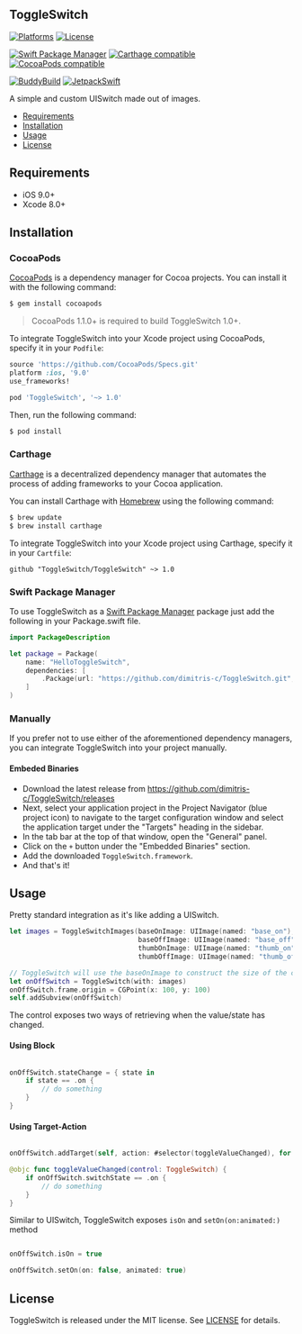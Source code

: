 ## ToggleSwitch

[![Platforms](https://img.shields.io/cocoapods/p/ToggleSwitch.svg)](https://cocoapods.org/pods/ToggleSwitch)
[![License](https://img.shields.io/cocoapods/l/ToggleSwitch.svg)](https://raw.githubusercontent.com/Decimal/ToggleSwitch/master/LICENSE)

[![Swift Package Manager](https://img.shields.io/badge/Swift%20Package%20Manager-compatible-brightgreen.svg)](https://github.com/apple/swift-package-manager)
[![Carthage compatible](https://img.shields.io/badge/Carthage-compatible-4BC51D.svg?style=flat)](https://github.com/Carthage/Carthage)
[![CocoaPods compatible](https://img.shields.io/cocoapods/v/ToggleSwitch.svg)](https://cocoapods.org/pods/ToggleSwitch)

[![BuddyBuild](https://dashboard.buddybuild.com/api/statusImage?appID=597b5efb29742d00016dff41&branch=master&build=latest)](https://dashboard.buddybuild.com/apps/597b5efb29742d00016dff41/build/latest?branch=master)
[![JetpackSwift](https://img.shields.io/badge/JetpackSwift-framework-red.svg)](http://github.com/JetpackSwift/Framework)

A simple and custom UISwitch made out of images.



- [Requirements](#requirements)
- [Installation](#installation)
- [Usage](#usage)
- [License](#license)

## Requirements

- iOS 9.0+
- Xcode 8.0+

## Installation

### CocoaPods

[CocoaPods](http://cocoapods.org) is a dependency manager for Cocoa projects. You can install it with the following command:

```bash
$ gem install cocoapods
```

> CocoaPods 1.1.0+ is required to build ToggleSwitch 1.0+.

To integrate ToggleSwitch into your Xcode project using CocoaPods, specify it in your `Podfile`:

```ruby
source 'https://github.com/CocoaPods/Specs.git'
platform :ios, '9.0'
use_frameworks!

pod 'ToggleSwitch', '~> 1.0'
```

Then, run the following command:

```bash
$ pod install
```

### Carthage

[Carthage](https://github.com/Carthage/Carthage) is a decentralized dependency manager that automates the process of adding frameworks to your Cocoa application.

You can install Carthage with [Homebrew](http://brew.sh/) using the following command:

```bash
$ brew update
$ brew install carthage
```

To integrate ToggleSwitch into your Xcode project using Carthage, specify it in your `Cartfile`:

```ogdl
github "ToggleSwitch/ToggleSwitch" ~> 1.0
```
### Swift Package Manager

To use ToggleSwitch as a [Swift Package Manager](https://swift.org/package-manager/) package just add the following in your Package.swift file.

``` swift
import PackageDescription

let package = Package(
    name: "HelloToggleSwitch",
    dependencies: [
        .Package(url: "https://github.com/dimitris-c/ToggleSwitch.git", "1.0")
    ]
)
```

### Manually

If you prefer not to use either of the aforementioned dependency managers, you can integrate ToggleSwitch into your project manually.

#### Embeded Binaries

- Download the latest release from https://github.com/dimitris-c/ToggleSwitch/releases
- Next, select your application project in the Project Navigator (blue project icon) to navigate to the target configuration window and select the application target under the "Targets" heading in the sidebar.
- In the tab bar at the top of that window, open the "General" panel.
- Click on the `+` button under the "Embedded Binaries" section.
- Add the downloaded `ToggleSwitch.framework`.
- And that's it!

## Usage

Pretty standard integration as it's like adding a UISwitch.

```swift
let images = ToggleSwitchImages(baseOnImage: UIImage(named: "base_on"), 
                                baseOffImage: UIImage(named: "base_off"),
                                thumbOnImage: UIImage(named: "thumb_on"),
                                thumbOffImage: UIImage(named: "thumb_off"))

// ToggleSwitch will use the baseOnImage to construct the size of the control
let onOffSwitch = ToggleSwitch(with: images)
onOffSwitch.frame.origin = CGPoint(x: 100, y: 100)
self.addSubview(onOffSwitch)                  

```

The control exposes two ways of retrieving when the value/state has changed.
#### Using Block
```swift

onOffSwitch.stateChange = { state in 
    if state == .on {
        // do something
    }
}

```

#### Using Target-Action
```swift

onOffSwitch.addTarget(self, action: #selector(toggleValueChanged), for: .valueChanged)

@objc func toggleValueChanged(control: ToggleSwitch) {
    if onOffSwitch.switchState == .on { 
        // do something
    }
}

```

Similar to UISwitch, ToggleSwitch exposes `isOn` and `setOn(on:animated:)` method
```swift

onOffSwitch.isOn = true

onOffSwitch.setOn(on: false, animated: true)

```

## License

ToggleSwitch is released under the MIT license. See [LICENSE](https://github.com/Decimal/ToggleSwitch/blob/master/LICENSE) for details.
